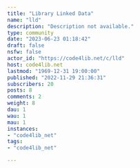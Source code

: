 ```yaml
---
title: "Library Linked Data" 
name: "lld"
description: "Description not available."
type: community
date: "2023-06-23 01:18:42"
draft: false
nsfw: false
actor_id: "https://code4lib.net/c/lld"
host: code4lib.net
lastmod: "1969-12-31 19:00:00"
published: "2022-11-29 21:36:31"
subscribers: 20
posts: 8
comments: 2
weight: 8
dau: 1
wau: 1
mau: 1
instances:
- "code4lib_net"
tags: 
- "code4lib_net"

---
```

